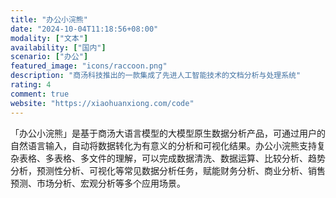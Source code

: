 ```yaml
---
title: "办公小浣熊"
date: "2024-10-04T11:18:56+08:00"
modality: ["文本"]
availability: ["国内"]
scenario: ["办公"]
featured_image: "icons/raccoon.png"
description: "商汤科技推出的一款集成了先进人工智能技术的文档分析与处理系统"
rating: 4
comment: true
website: "https://xiaohuanxiong.com/code"
---
```


「办公小浣熊」是基于商汤大语言模型的大模型原生数据分析产品，可通过用户的自然语言输入，自动将数据转化为有意义的分析和可视化结果。办公小浣熊支持复杂表格、多表格、多文件的理解，可以完成数据清洗、数据运算、比较分析、趋势分析，预测性分析、可视化等常见数据分析任务，赋能财务分析、商业分析、销售预测、市场分析、宏观分析等多个应用场景。